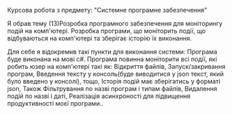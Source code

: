 
Курсова робота з предмету: "Системне програмне забезпечення"

Я обрав тему (13)Розробка програмного забезпечення для моніторингу подій на комп'ютері. Розробка програми, що моніторить події, що відбуваються на комп'ютері та зберігає історію їх виконання.

Для себе я відокремив такі пункти для виконання системи:
Програма буде виконана на мові c#.
Програма повинна моніторити всі події, які робить юзер на комп'ютері такі як:
Відкриття файлів,
Запуск/закривання програм,
Введення тексту у консоль(буде виводитися у json текст, який було введено у консолі), тощо,
Історія подій має зберігатись у форматі json,
Також Фільтрування по назві програм і типам файлів,
Видалення подій по назві і даті,
Реалізація асинхроності для підвищення продуктивності моєї програми..

